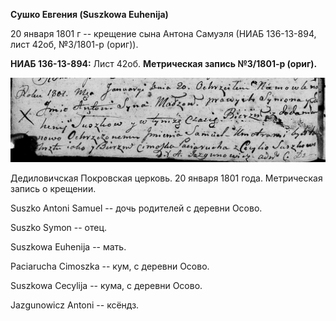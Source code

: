 **Сушко Евгения (Suszkowa Euhenija)**

20 января 1801 г -- крещение сына Антона Самуэля (НИАБ 136-13-894, лист
42об, №3/1801-р (ориг)).

**НИАБ 136-13-894:** Лист 42об. **Метрическая запись №3/1801-р (ориг).**

![](./media/1a0ce8df48b9bb11fb8aa46d6c2a1da682df5bf7.png)

Дедиловичская Покровская церковь. 20 января 1801 года. Метрическая
запись о крещении.

Suszko Antoni Samuel -- дочь родителей с деревни Осовo.

Suszko Symon -- отец.

Suszkowa Euhenija -- мать.

Paciarucha Cimoszka -- кум, с деревни Осовo.

Suszkowa Cecylija -- кума, с деревни Осовo.

Jazgunowicz Antoni -- ксёндз.
